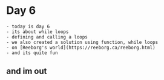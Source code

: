 # Day 6
    - today is day 6
    - its about while loops
    - defining and calling a loops
    - we also created a solution using function, while loops 
    - on [Reeborg's world](https://reeborg.ca/reeborg.html)
    - and its quite fun

## and im out
